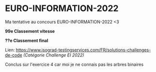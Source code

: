 # EURO-INFORMATION-2022
Ma tentative au concours EURO-INFORMATION-2022 <3

**99e Classement vitesse**

**??e Classement final**

Lien: https://www.isograd-testingservices.com/FR/solutions-challenges-de-code
*(Catégorie Challenge EI 2022)*

Conclus sur l'exercice 4 car moi je ne connais pas les arbres binaires
